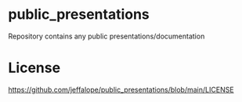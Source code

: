 # public_presentations
Repository contains any public presentations/documentation

# License
https://github.com/jeffalope/public_presentations/blob/main/LICENSE
